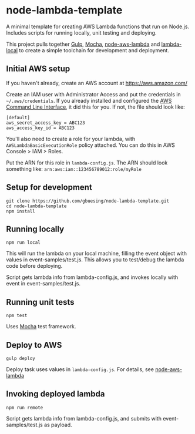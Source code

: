 node-lambda-template
===

A minimal template for creating AWS Lambda functions that run on Node.js. Includes scripts for running locally, unit testing and deploying.

This project pulls together [Gulp](http://gulpjs.com/), [Mocha](https://mochajs.org/), [node-aws-lambda](https://github.com/ThoughtWorksStudios/node-aws-lambda) and [lambda-local](https://github.com/ashiina/lambda-local) to create a simple toolchain for development and deployment.


Initial AWS setup
---

If you haven't already, create an AWS account at https://aws.amazon.com/

Create an IAM user with Administrator Access and put the credentials in ```~/.aws/credentials```. If you already installed and configured the [AWS Command Line Interface](https://aws.amazon.com/cli/), it did this for you. If not, the file should look like:

```
[default]
aws_secret_access_key = ABC123
aws_access_key_id = ABC123
```

You'll also need to create a role for your lambda, with ```AWSLambdaBasicExecutionRole``` policy attached. You can do this in AWS Console > IAM > Roles.

Put the ARN for this role in ```lambda-config.js```. The ARN should look something like: ```arn:aws:iam::123456789012:role/myRole```


Setup for development
---

```
git clone https://github.com/gbuesing/node-lambda-template.git
cd node-lambda-template
npm install
```


Running locally
---

```
npm run local
```

This will run the lambda on your local machine, filling the event object with values in event-samples/test.js. This allows you to test/debug the lambda code before deploying.

Script gets lambda info from lambda-config.js, and invokes locally with event in event-samples/test.js.


Running unit tests
---

```
npm test
```

Uses [Mocha](https://mochajs.org/) test framework.


Deploy to AWS
---

```
gulp deploy
```

Deploy task uses values in ```lambda-config.js```. For details, see [node-aws-lambda](https://github.com/ThoughtWorksStudios/node-aws-lambda)


Invoking deployed lambda
---

```
npm run remote
```

Script gets lambda info from lambda-config.js, and submits with event-samples/test.js as payload.


